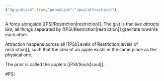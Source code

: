 ```yaml
---
{"dg-publish":true,"permalink":"/psi/attraction/"}
---
```



A force alongside [[PSI/Restriction\|restriction]]. The gist is that *like attracts like*; all things separated by [[PSI/Restriction\|restriction]] gravitate towards each other. 

Attraction happens across all [[PSI/Levels of Restriction\|levels of restriction]], such that the idea of an apple exists in the same place as the physical one. 

The prior is called the apple's [[PSI/Souls\|soul]].  

#PSI 